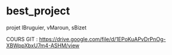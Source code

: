 # best_project
projet lBruguier, vMaroun, sBizet

COURS GIT :
https://drive.google.com/file/d/1EPoKuAPvDrPnOg-XBWppXbxU7m4-ASHM/view
